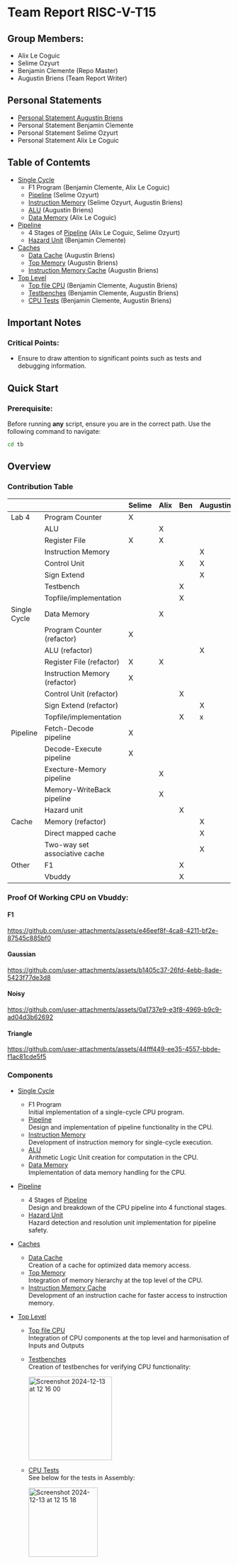 # Team Report RISC-V-T15

## Group Members:
- Alix Le Coguic
- Selime Ozyurt
- Benjamin Clemente (Repo Master)
- Augustin Briens (Team Report Writer)

## Personal Statements
- [Personal Statement Augustin Briens](https://github.com/Benji-clm/RISC-V-T15/blob/master/docs/Personal%20Statement%20Augustin%20Briens.md)
- Personal Statement Benjamin Clemente
- Personal Statement Selime Ozyurt
- Personal Statement Alix Le Coguic

## Table of Contemts
- [Single Cycle](#single-cycle)
  - F1 Program (Benjamin Clemente, Alix Le Coguic)
  - [Pipeline](#pipeline) (Selime Ozyurt)
  - [Instruction Memory](#instruction-memory) (Selime Ozyurt, Augustin Briens)
  - [ALU](#alu) (Augustin Briens)
  - [Data Memory](#data-memory) (Alix Le Coguic)   
- [Pipeline](#pipeline)
  - 4 Stages of [Pipeline](#pipeline) (Alix Le Coguic, Selime Ozyurt)
  - [Hazard Unit](#hazard-unit) (Benjamin Clemente) 
- [Caches](#caches)
  - [Data Cache](#data-cache) (Augustin Briens)
  - [Top Memory](#top-memory) (Augustin Briens)
  - [Instruction Memory Cache](#i-mem-cache) (Augustin Briens)
- [Top Level](#top-level)
  - [Top file CPU](#top-file) (Benjamin Clemente, Augustin Briens)
  - [Testbenches](#testbenches) (Benjamin Clemente, Augustin Briens)
  - [CPU Tests](#cpu-tests) (Benjamin Clemente, Augustin Briens)


## Important Notes
### Critical Points:
- Ensure to draw attention to significant points such as tests and debugging information.

## Quick Start
### Prerequisite:
Before running **any** script, ensure you are in the correct path. Use the following command to navigate:
```bash
cd tb
```
## Overview
### Contribution Table
|              |                               | Selime | Alix | Ben | Augustin |
| ------------ | ----------------------------- | ------------------ | ---------------- | ------------------------ | ---------------- |
| Lab 4        | Program Counter               |            X       |                  |                          |                  |
|              | ALU                           |                    |         X        |                          |                  |
|              | Register File                 |            X       |         X        |                          |                  |
|              | Instruction Memory            |                    |                  |                          |      X           |
|              | Control Unit                  |                    |                  |            X             |      X           |
|              | Sign Extend                   |                    |                  |                          |      X           |
|              | Testbench                     |                    |                  |            X             |                  |
|              | Topfile/implementation        |                    |                  |            X             |                  |
| Single Cycle | Data Memory                   |                    |        X         |                          |                  |
|              | Program Counter (refactor)    |            X       |                  |                          |                  |
|              | ALU (refactor)                |                    |                  |                          |       X          |
|              | Register File (refactor)      |            X       |        X         |                          |                  |
|              | Instruction Memory (refactor) |            X       |                  |                          |                  |
|              | Control Unit (refactor)       |                    |                  |            X             |                  |
|              | Sign Extend (refactor)        |                    |                  |                          |       X          |
|              | Topfile/implementation        |                    |                  |            X             |       x          |
| Pipeline     | Fetch-Decode pipeline         |          X         |                  |                          |                  |
|              | Decode-Execute pipeline       |         X          |                  |                          |                  |
|              | Execture-Memory pipeline      |                    |         X        |                          |                  |
|              | Memory-WriteBack pipeline     |                    |         X        |                          |                  |
|              | Hazard unit                   |                    |                  |            X             |                  |
| Cache        | Memory (refactor)             |                    |                  |                          |        X         |
|              | Direct mapped cache           |                    |                  |                          |        X         |
|              | Two-way set associative cache |                    |                  |                          |        X         |
| Other | F1 | | |X| |
|       | Vbuddy | | |X| |



### Proof Of Working CPU on Vbuddy:
#### F1



https://github.com/user-attachments/assets/e46eef8f-4ca8-4211-bf2e-87545c885bf0



#### Gaussian

https://github.com/user-attachments/assets/b1405c37-26fd-4ebb-8ade-5423f77de3d8


#### Noisy



https://github.com/user-attachments/assets/0a1737e9-e3f8-4969-b9c9-ad04d3b62692



#### Triangle



https://github.com/user-attachments/assets/44fff449-ee35-4557-bbde-f1ac81cde5f5


### Components
- [Single Cycle](#single-cycle)
  - F1 Program  
    Initial implementation of a single-cycle CPU program.
  - [Pipeline](#pipeline)  
    Design and implementation of pipeline functionality in the CPU.
  - [Instruction Memory](#instruction-memory)  
    Development of instruction memory for single-cycle execution.
  - [ALU](#alu)  
    Arithmetic Logic Unit creation for computation in the CPU.
  - [Data Memory](#data-memory)  
    Implementation of data memory handling for the CPU.

- [Pipeline](#pipeline)
  - 4 Stages of [Pipeline](#pipeline)  
    Design and breakdown of the CPU pipeline into 4 functional stages.
  - [Hazard Unit](#hazard-unit)  
    Hazard detection and resolution unit implementation for pipeline safety.

- [Caches](#caches)
  - [Data Cache](#data-cache)  
    Creation of a cache for optimized data memory access.
  - [Top Memory](#top-memory)  
    Integration of memory hierarchy at the top level of the CPU.
  - [Instruction Memory Cache](#i-mem-cache)  
    Development of an instruction cache for faster access to instruction memory.

- [Top Level](#top-level)
  - [Top file CPU](#top-file)  
    Integration of CPU components at the top level and harmonisation of Inputs and Outputs
  - [Testbenches](#testbenches)  
    Creation of testbenches for verifying CPU functionality:
 
    
    <img width="188" alt="Screenshot 2024-12-13 at 12 16 00" src="https://github.com/user-attachments/assets/84059bbf-8bef-40a8-8b5b-956512b6fd7e" />

  - [CPU Tests](#cpu-tests)  
    See below for the tests in Assembly:
 
    
    <img width="156" alt="Screenshot 2024-12-13 at 12 15 18" src="https://github.com/user-attachments/assets/3c343c69-1182-4a5f-879d-8728e39a704c" />

